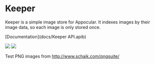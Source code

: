 # Keeper

Keeper is a simple image store for Appocular. It indexes images by
their image data, so each image is only stored once.

[Documentation](docs/Keeper API.apib)

[![](https://img.shields.io/travis/com/appocular/keeper.svg?style=for-the-badge)](https://travis-ci.com/appocular/keeper)
[![](https://img.shields.io/codecov/c/github/appocular/keeper.svg)](https://codecov.io/gh/appocular/keeper)

Test PNG images from http://www.schaik.com/pngsuite/
